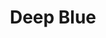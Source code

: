 ---
title: "Deep Blue"
description: "Sometimes imagination dives where logic cannot reach. This illustration was born from a desire to explore the aquatic world through a childlike and overflowing lens. The shark, with its oversized eye and simplified lines, swims among bubbles and orange shapes that aim not to represent, but to suggest. It’s a celebration of color, visual rhythm, and the freedom to draw without asking realism for permission. Here, the ocean is a playground, and the predator becomes a storybook character."
image: "@assets/projects/5.webp"
---